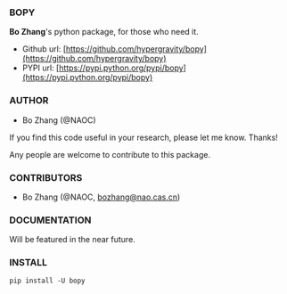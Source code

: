 ### BOPY
**Bo Zhang**'s python package, for those who need it.

- Github url: [https://github.com/hypergravity/bopy](https://github.com/hypergravity/bopy)
- PYPI url: [https://pypi.python.org/pypi/bopy](https://pypi.python.org/pypi/bopy)

### AUTHOR
- Bo Zhang (@NAOC)

If you find this code useful in your research, please let me know. Thanks!

Any people are welcome to contribute to this package.

### CONTRIBUTORS
- Bo Zhang (@NAOC, bozhang@nao.cas.cn)

### DOCUMENTATION
Will be featured in the near future.

### INSTALL
`pip install -U bopy`
